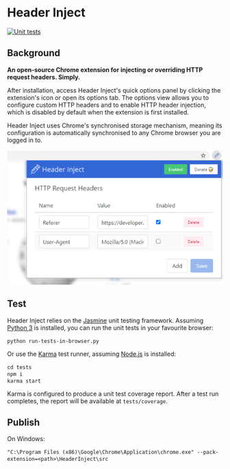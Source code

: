 # Header Inject

[![Unit tests](https://github.com/jg23497/Header-Inject/actions/workflows/node.js.yml/badge.svg?branch=master)](https://github.com/jg23497/Header-Inject/actions/workflows/node.js.yml)

## Background

**An open-source Chrome extension for injecting or overriding HTTP request headers. Simply.**

After installation, access Header Inject's quick options panel by clicking the extension's icon or open its options tab. The options view allows you to configure custom HTTP headers and to enable HTTP header injection, which is disabled by default when the extension is first installed. 

Header Inject uses Chrome's synchronised storage mechanism, meaning its configuration is automatically synchronised to any Chrome browser you are logged in to.

![Header Inject in action](doc/images/header-configured.png)

## Test

Header Inject relies on the [Jasmine](https://jasmine.github.io) unit testing framework. Assuming [Python 3](https://www.python.org) is installed, you can run the unit tests in your favourite browser:

```
python run-tests-in-browser.py
``` 

Or use the [Karma](https://karma-runner.github.io) test runner, assuming [Node.js](https://nodejs.org/en/) is installed:

```
cd tests
npm i
karma start
```

Karma is configured to produce a unit test coverage report. After a test run completes, the report will be available at `tests/coverage`.

## Publish


On Windows:

```
"C:\Program Files (x86)\Google\Chrome\Application\chrome.exe" --pack-extension=<path>\HeaderInject\src
```
